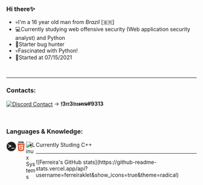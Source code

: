 ### Hi there✨

- 💀I'm a 16 year old man from _Brazil_ [🇧🇷]
- 💻Currently studying web offensive security (Web application security analyst) and Python
- 🚀Starter bug hunter
- 💀Fascinated with Python!
- 🎯Started at 07/15/2021


</br>
<hr>

### Contacts:

[<img align="center" alt="Discord Contact" width="24px" src="https://icon-library.com/images/discord-user-icon/discord-user-icon-16.jpg" />][discord] -> **𝔣3𝔯𝔯3𝔦𝔯𝔞𝖘𝖊𝖈💀#9313**

</br>

### Languages & Knowledge:

<img align="left" alt="Terminal" width="26px" src="https://raw.githubusercontent.com/github/explore/80688e429a7d4ef2fca1e82350fe8e3517d3494d/topics/terminal/terminal.png" />

<img align="left" alt="HTML5" width="26px" src="https://raw.githubusercontent.com/github/explore/80688e429a7d4ef2fca1e82350fe8e3517d3494d/topics/html/html.png" />

<img align="left" alt="Linux Systems" width="26px" src="https://www.alura.com.br/artigos/assets/python-origem/fundo-card.png" />

- Currently Studing C++


<hr>
 ![Ferreira's GitHub stats](https://github-readme-stats.vercel.app/api?username=ferreiraklet&show_icons=true&theme=radical)





<!-- Links -->
[Profile]: https://hackerone.com/ferreira234?type=user
[discord]: https://icon-library.com/images/discord-user-icon/discord-user-icon-16.jpg
